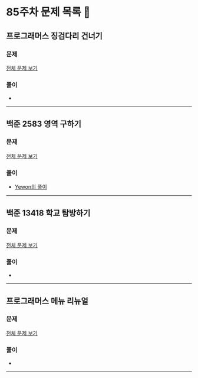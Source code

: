 # 85주차 문제 목록 📝

## 프로그래머스 징검다리 건너기
### 문제
[전체 문제 보기](https://school.programmers.co.kr/learn/courses/30/lessons/64062)    

### 풀이
- 
___

## 백준 2583 영역 구하기
### 문제
[전체 문제 보기](https://www.acmicpc.net/problem/2583)

### 풀이
- [Yewon의 풀이](https://github.com/SolveGuys/AlgorithmStudy/blob/master/85week/Yewon/BOJ2583.cpp)
___

## 백준 13418 학교 탐방하기
### 문제
[전체 문제 보기](https://www.acmicpc.net/problem/13418)

### 풀이
- 
___

## 프로그래머스 메뉴 리뉴얼
### 문제
[전체 문제 보기](https://school.programmers.co.kr/learn/courses/30/lessons/72411)

### 풀이
- 
___
